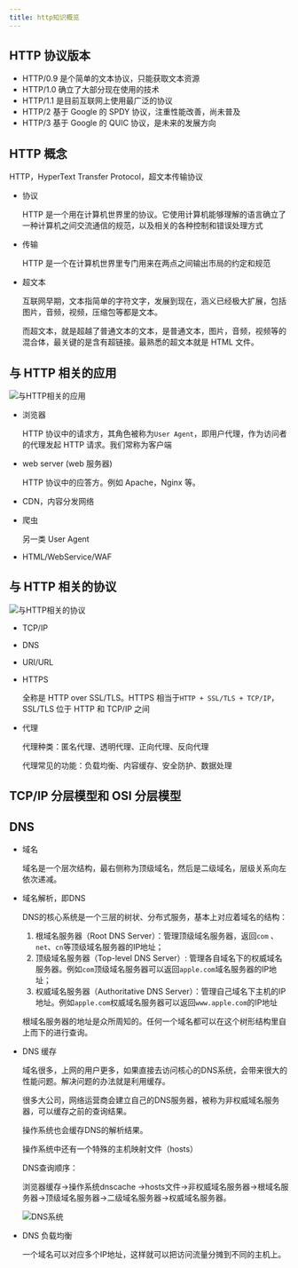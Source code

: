 ```yaml
---
title: http知识概览
---
```


## HTTP 协议版本

- HTTP/0.9 是个简单的文本协议，只能获取文本资源
- HTTP/1.0 确立了大部分现在使用的技术
- HTTP/1.1 是目前互联网上使用最广泛的协议
- HTTP/2 基于 Google 的 SPDY 协议，注重性能改善，尚未普及
- HTTP/3 基于 Google 的 QUIC 协议，是未来的发展方向

## HTTP 概念

HTTP，HyperText Transfer Protocol，超文本传输协议

- 协议

  HTTP 是一个用在计算机世界里的协议。它使用计算机能够理解的语言确立了一种计算机之间交流通信的规范，以及相关的各种控制和错误处理方式

- 传输

  HTTP 是一个在计算机世界里专门用来在两点之间输出市局的约定和规范

- 超文本

  互联网早期，文本指简单的字符文字，发展到现在，涵义已经极大扩展，包括图片，音频，视频，压缩包等都是文本。

  而超文本，就是超越了普通文本的文本，是普通文本，图片，音频，视频等的混合体，最关键的是含有超链接。最熟悉的超文本就是 HTML 文件。

## 与 HTTP 相关的应用

![与HTTP相关的应用](https://static001.geekbang.org/resource/image/51/64/5102fc33d04b59b36971a5e487779864.png)

- 浏览器

  HTTP 协议中的请求方，其角色被称为`User Agent`，即用户代理，作为访问者的代理发起 HTTP 请求。我们常称为客户端

- web server (web 服务器)

  HTTP 协议中的应答方。例如 Apache，Nginx 等。

- CDN，内容分发网络

- 爬虫

  另一类 User Agent

- HTML/WebService/WAF

## 与 HTTP 相关的协议

![与HTTP相关的协议](https://static001.geekbang.org/resource/image/1e/81/1e7533f765d2ede0abfab73cf6b57781.png)

- TCP/IP

- DNS

- URI/URL

- HTTPS

  全称是 HTTP over SSL/TLS。HTTPS 相当于`HTTP + SSL/TLS + TCP/IP`，SSL/TLS 位于 HTTP 和 TCP/IP 之间

- 代理

  代理种类：匿名代理、透明代理、正向代理、反向代理

  代理常见的功能：负载均衡、内容缓存、安全防护、数据处理

## TCP/IP 分层模型和 OSI 分层模型


## DNS

- 域名

  域名是一个层次结构，最右侧称为顶级域名，然后是二级域名，层级关系向左依次递减。

- 域名解析，即DNS

  DNS的核心系统是一个三层的树状、分布式服务，基本上对应着域名的结构：

    1. 根域名服务器（Root DNS Server）：管理顶级域名服务器，返回`com` 、`net`、`cn`等顶级域名服务器的IP地址；
    2. 顶级域名服务器（Top-level DNS Server）: 管理各自域名下的权威域名服务器。例如`com`顶级域名服务器可以返回`apple.com`域名服务器的IP地址；
    3. 权威域名服务器（Authoritative DNS Server）：管理自己域名下主机的IP地址。例如`apple.com`权威域名服务器可以返回`www.apple.com`的IP地址

  根域名服务器的地址是众所周知的。任何一个域名都可以在这个树形结构里自上而下的进行查询。

- DNS 缓存

  域名很多，上网的用户更多，如果直接去访问核心的DNS系统，会带来很大的性能问题。解决问题的办法就是利用缓存。

  很多大公司，网络运营商会建立自己的DNS服务器，被称为非权威域名服务器，可以缓存之前的查询结果。

  操作系统也会缓存DNS的解析结果。

  操作系统中还有一个特殊的主机映射文件（hosts）

  DNS查询顺序：

    浏览器缓存->操作系统dnscache ->hosts文件->非权威域名服务器->根域名服务器->顶级域名服务器->二级域名服务器->权威域名服务器。

  ![DNS系统](https://static001.geekbang.org/resource/image/e5/ac/e51df3245609880641043af65bba94ac.png)

- DNS 负载均衡

  一个域名可以对应多个IP地址，这样就可以把访问流量分摊到不同的主机上。
